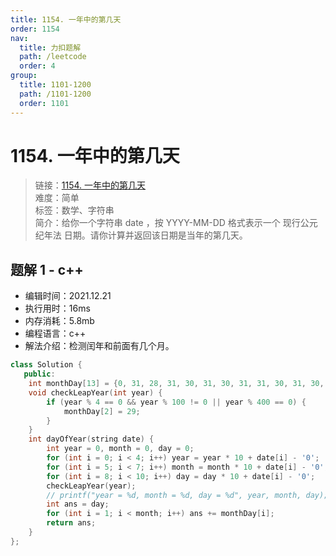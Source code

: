 ```yaml
---
title: 1154. 一年中的第几天
order: 1154
nav:
  title: 力扣题解
  path: /leetcode
  order: 4
group:
  title: 1101-1200
  path: /1101-1200
  order: 1101
---
```


# 1154. 一年中的第几天
    
> 链接：[1154. 一年中的第几天](https://leetcode-cn.com/problems/day-of-the-year/)  
> 难度：简单  
> 标签：数学、字符串  
> 简介：给你一个字符串 date ，按 YYYY-MM-DD 格式表示一个 现行公元纪年法 日期。请你计算并返回该日期是当年的第几天。
      
## 题解 1 - c++
- 编辑时间：2021.12.21
- 执行用时：16ms
- 内存消耗：5.8mb
- 编程语言：c++
- 解法介绍：检测闰年和前面有几个月。
```c++
class Solution {
   public:
    int monthDay[13] = {0, 31, 28, 31, 30, 31, 30, 31, 31, 30, 31, 30, 31};
    void checkLeapYear(int year) {
        if (year % 4 == 0 && year % 100 != 0 || year % 400 == 0) {
            monthDay[2] = 29;
        }
    }
    int dayOfYear(string date) {
        int year = 0, month = 0, day = 0;
        for (int i = 0; i < 4; i++) year = year * 10 + date[i] - '0';
        for (int i = 5; i < 7; i++) month = month * 10 + date[i] - '0';
        for (int i = 8; i < 10; i++) day = day * 10 + date[i] - '0';
        checkLeapYear(year);
        // printf("year = %d, month = %d, day = %d", year, month, day);
        int ans = day;
        for (int i = 1; i < month; i++) ans += monthDay[i];
        return ans;
    }
};
```

      